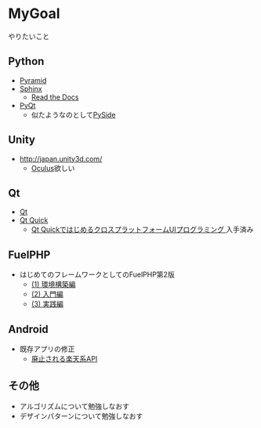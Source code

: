 MyGoal
======

やりたいこと

Python
------

* [Pyramid](http://docs.pylonsproject.jp/projects/pyramid-doc-ja/en/latest/)
* [Sphinx](http://sphinx-users.jp/)
  - [Read the Docs](https://readthedocs.org/)
* [PyQt](http://www.riverbankcomputing.co.uk/software/pyqt/intro)
  - 似たようなのとして[PySide](http://qt-project.org/wiki/PySideDocumentationJapanese)

Unity
-----
* <http://japan.unity3d.com/>
	- [Oculus](http://www.oculusvr.com/)欲しい

Qt
---

* [Qt](http://qt-users.jp/)
* [Qt Quick](http://blog.qt.digia.com/jp/category/qt-quick/)
	- [Qt QuickではじめるクロスプラットフォームUIプログラミング ](http://www.amazon.co.jp/dp/B00IAQ7S7E)入手済み

FuelPHP
-------

* はじめてのフレームワークとしてのFuelPHP第2版
	- [(1) 環境構築編](http://tatsu-zine.com/books/fuelphp1st-2nd-1)
	- [(2) 入門編](http://tatsu-zine.com/books/fuelphp1st-2nd-2)
	- [(3) 実践編](http://tatsu-zine.com/books/fuelphp1st-2nd-3)

Android
-------

* 既存アプリの修正
	- [廃止される楽天系API](http://rakuten-webservice.tumblr.com/post/77794559630/api-rakuten-co-jp-api)

その他
------

* アルゴリズムについて勉強しなおす
* デザインパターンについて勉強しなおす


